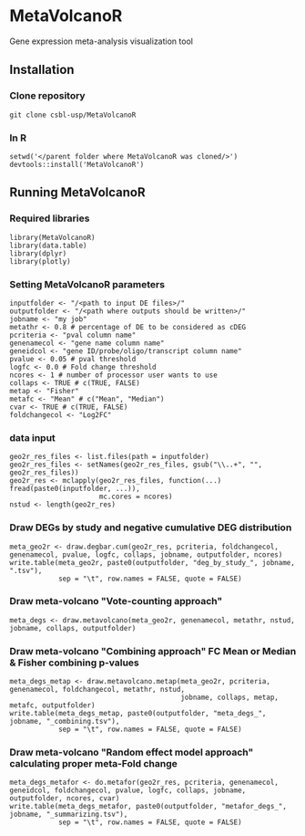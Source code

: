 # MetaVolcanoR
Gene expression meta-analysis visualization tool

## Installation
### Clone repository
```
git clone csbl-usp/MetaVolcanoR
```
### In R
```
setwd('</parent folder where MetaVolcanoR was cloned/>')
devtools::install('MetaVolcanoR')
```

## Running MetaVolcanoR

### Required libraries
```
library(MetaVolcanoR)
library(data.table)
library(dplyr)
library(plotly)
```

### Setting MetaVolcanoR parameters
```
inputfolder <- "/<path to input DE files>/"
outputfolder <- "/<path where outputs should be written>/"
jobname <- "my job"
metathr <- 0.8 # percentage of DE to be considered as cDEG
pcriteria <- "pval column name"
genenamecol <- "gene name column name"
geneidcol <- "gene ID/probe/oligo/transcript column name"
pvalue <- 0.05 # pval threshold
logfc <- 0.0 # Fold change threshold
ncores <- 1 # number of processor user wants to use
collaps <- TRUE # c(TRUE, FALSE)
metap <- "Fisher"
metafc <- "Mean" # c("Mean", "Median")
cvar <- TRUE # c(TRUE, FALSE)
foldchangecol <- "Log2FC"
```

### data input
```
geo2r_res_files <- list.files(path = inputfolder)
geo2r_res_files <- setNames(geo2r_res_files, gsub("\\..+", "", geo2r_res_files))
geo2r_res <- mclapply(geo2r_res_files, function(...) fread(paste0(inputfolder, ...)),
                      mc.cores = ncores)
nstud <- length(geo2r_res)
```

### Draw DEGs by study and negative cumulative DEG distribution
```
meta_geo2r <- draw.degbar.cum(geo2r_res, pcriteria, foldchangecol, genenamecol, pvalue, logfc, collaps, jobname, outputfolder, ncores)
write.table(meta_geo2r, paste0(outputfolder, "deg_by_study_", jobname, ".tsv"),
            sep = "\t", row.names = FALSE, quote = FALSE)
```

### Draw meta-volcano "Vote-counting approach"
```
meta_degs <- draw.metavolcano(meta_geo2r, genenamecol, metathr, nstud, jobname, collaps, outputfolder)
```

### Draw meta-volcano "Combining approach" FC Mean or Median & Fisher combining p-values
```
meta_degs_metap <- draw.metavolcano.metap(meta_geo2r, pcriteria, genenamecol, foldchangecol, metathr, nstud,
                                          jobname, collaps, metap, metafc, outputfolder)
write.table(meta_degs_metap, paste0(outputfolder, "meta_degs_", jobname, "_combining.tsv"), 
            sep = "\t", row.names = FALSE, quote = FALSE)
```

### Draw meta-volcano "Random effect model approach" calculating proper meta-Fold change
```
meta_degs_metafor <- do.metafor(geo2r_res, pcriteria, genenamecol, geneidcol, foldchangecol, pvalue, logfc, collaps, jobname, outputfolder, ncores, cvar)
write.table(meta_degs_metafor, paste0(outputfolder, "metafor_degs_", jobname, "_summarizing.tsv"),
            sep = "\t", row.names = FALSE, quote = FALSE)
```
